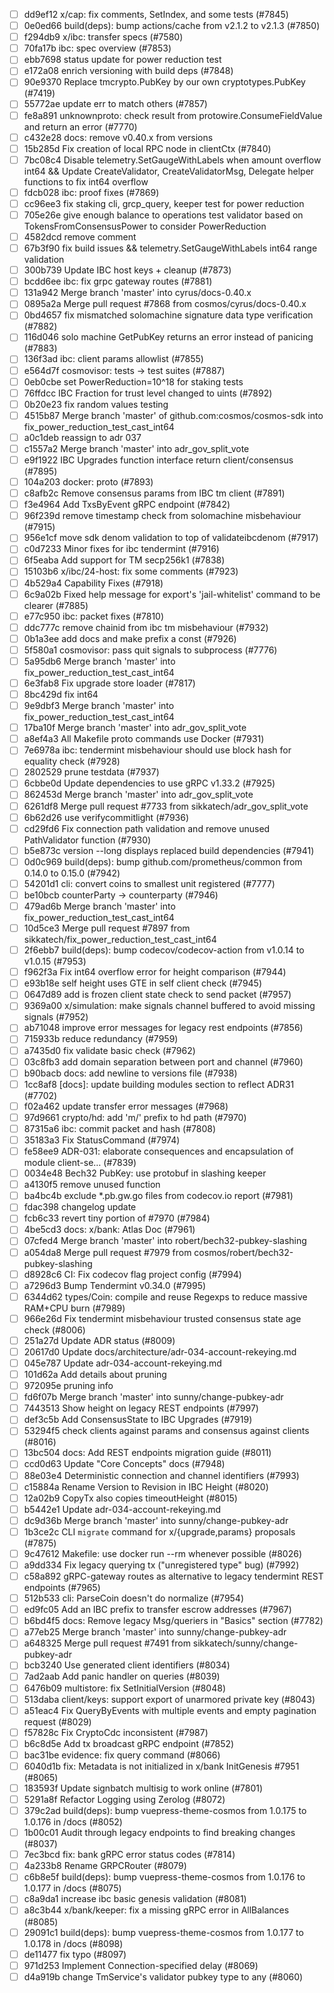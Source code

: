 - [ ] dd9ef12 x/cap: fix comments, SetIndex, and some tests (#7845)
- [ ] 0e0ed66 build(deps): bump actions/cache from v2.1.2 to v2.1.3 (#7850)
- [ ] f294db9 x/ibc: transfer specs (#7580)
- [ ] 70fa17b ibc: spec overview (#7853)
- [ ] ebb7698 status update for power reduction test
- [ ] e172a08 enrich versioning with build deps (#7848)
- [ ] 90e9370 Replace tmcrypto.PubKey by our own cryptotypes.PubKey (#7419)
- [ ] 55772ae update err to match others (#7857)
- [ ] fe8a891 unknownproto: check result from protowire.ConsumeFieldValue and return an error (#7770)
- [ ] c432e28 docs: remove v0.40.x from versions
- [ ] 15b285d Fix creation of local RPC node in clientCtx (#7840)
- [ ] 7bc08c4 Disable telemetry.SetGaugeWithLabels when amount overflow int64 && Update CreateValidator, CreateValidatorMsg, Delegate helper functions to fix int64 overflow
- [ ] fdcb028 ibc: proof fixes (#7869)
- [ ] cc96ee3 fix staking cli, grcp_query, keeper test for power reduction
- [ ] 705e26e give enough balance to operations test validator based on TokensFromConsensusPower to consider PowerReduction
- [ ] 4582dcd remove comment
- [ ] 67b3f90 fix build issues && telemetry.SetGaugeWithLabels int64 range validation
- [ ] 300b739 Update IBC host keys + cleanup (#7873)
- [ ] bcdd6ee ibc: fix grpc gateway routes (#7881)
- [ ] 131a942 Merge branch 'master' into cyrus/docs-0.40.x
- [ ] 0895a2a Merge pull request #7868 from cosmos/cyrus/docs-0.40.x
- [ ] 0bd4657 fix mismatched solomachine signature data type verification (#7882)
- [ ] 116d046 solo machine GetPubKey returns an error instead of panicing (#7883)
- [ ] 136f3ad ibc: client params allowlist (#7855)
- [ ] e564d7f cosmovisor: tests -> test suites (#7887)
- [ ] 0eb0cbe set PowerReduction=10^18 for staking tests
- [ ] 76ffdcc IBC Fraction for trust level changed to uints (#7892)
- [ ] 0b20e23 fix random values testing
- [ ] 4515b87 Merge branch 'master' of github.com:cosmos/cosmos-sdk into fix_power_reduction_test_cast_int64
- [ ] a0c1deb reassign to adr 037
- [ ] c1557a2 Merge branch 'master' into adr_gov_split_vote
- [ ] e9f1922 IBC Upgrades function interface return client/consensus (#7895)
- [ ] 104a203 docker: proto (#7893)
- [ ] c8afb2c Remove consensus params from IBC tm client (#7891)
- [ ] f3e4964 Add TxsByEvent gRPC endpoint (#7842)
- [ ] 96f239d remove timestamp check from solomachine misbehaviour (#7915)
- [ ] 956e1cf move sdk denom validation to top of validateibcdenom (#7917)
- [ ] c0d7233 Minor fixes for ibc tendermint (#7916)
- [ ] 6f5eaba Add support for TM secp256k1 (#7838)
- [ ] 15103b6 x/ibc/24-host: fix some comments (#7923)
- [ ] 4b529a4 Capability Fixes (#7918)
- [ ] 6c9a02b Fixed help message for export's 'jail-whitelist' command to be clearer (#7885)
- [ ] e77c950 ibc: packet fixes (#7810)
- [ ] ddc777c remove chainid from ibc tm misbehaviour (#7932)
- [ ] 0b1a3ee add docs and make prefix a const (#7926)
- [ ] 5f580a1 cosmovisor: pass quit signals to subprocess (#7776)
- [ ] 5a95db6 Merge branch 'master' into fix_power_reduction_test_cast_int64
- [ ] 6e3fab8 Fix upgrade store loader (#7817)
- [ ] 8bc429d fix int64
- [ ] 9e9dbf3 Merge branch 'master' into fix_power_reduction_test_cast_int64
- [ ] 17ba10f Merge branch 'master' into adr_gov_split_vote
- [ ] a8ef4a3 All Makefile proto commands use Docker (#7931)
- [ ] 7e6978a ibc: tendermint misbehaviour should use block hash for equality check (#7928)
- [ ] 2802529 prune testdata (#7937)
- [ ] 6cbbe0d Update dependencies to use gRPC v1.33.2 (#7925)
- [ ] 862453d Merge branch 'master' into adr_gov_split_vote
- [ ] 6261df8 Merge pull request #7733 from sikkatech/adr_gov_split_vote
- [ ] 6b62d26 use verifycommitlight (#7936)
- [ ] cd29fd6 Fix connection path validation and remove unused PathValidator function (#7930)
- [ ] b5e873c version --long displays replaced build dependencies (#7941)
- [ ] 0d0c969 build(deps): bump github.com/prometheus/common from 0.14.0 to 0.15.0 (#7942)
- [ ] 54201d1 cli: convert coins to smallest unit registered (#7777)
- [ ] be10bcb counterParty -> counterparty (#7946)
- [ ] 479ad6b Merge branch 'master' into fix_power_reduction_test_cast_int64
- [ ] 10d5ce3 Merge pull request #7897 from sikkatech/fix_power_reduction_test_cast_int64
- [ ] 2f6ebb7 build(deps): bump codecov/codecov-action from v1.0.14 to v1.0.15 (#7953)
- [ ] f962f3a Fix int64 overflow error for height comparison (#7944)
- [ ] e93b18e self height uses GTE in self client check (#7945)
- [ ] 0647d89 add is frozen client state check to send packet (#7957)
- [ ] 9369a00 x/simulation: make signals channel buffered to avoid missing signals (#7952)
- [ ] ab71048 improve error messages for legacy rest endpoints (#7856)
- [ ] 715933b reduce redundancy (#7959)
- [ ] a7435d0 fix validate basic check (#7962)
- [ ] 03c8fb3 add domain separation between port and channel (#7960)
- [ ] b90bacb docs: add newline to versions file (#7938)
- [ ] 1cc8af8 [docs]: update building modules section to reflect ADR31 (#7702)
- [ ] f02a462 update transfer error messages (#7968)
- [ ] 97d9661 crypto/hd: add 'm/' prefix to hd path (#7970)
- [ ] 87315a6 ibc: commit packet and hash (#7808)
- [ ] 35183a3 Fix StatusCommand (#7974)
- [ ] fe58ee9 ADR-031: elaborate consequences and encapsulation of module client-se… (#7839)
- [ ] 0034e48 Bech32 PubKey: use protobuf in slashing keeper
- [ ] a4130f5 remove unused function
- [ ] ba4bc4b exclude *.pb.gw.go files from codecov.io report (#7981)
- [ ] fdac398 changelog update
- [ ] fcb6c33 revert tiny portion of #7970 (#7984)
- [ ] 4be5cd3 docs: x/bank: Atlas Doc (#7961)
- [ ] 07cfed4 Merge branch 'master' into robert/bech32-pubkey-slashing
- [ ] a054da8 Merge pull request #7979 from cosmos/robert/bech32-pubkey-slashing
- [ ] d8928c6 CI: Fix codecov flag project config (#7994)
- [ ] a7296d3 Bump Tendermint v0.34.0 (#7995)
- [ ] 6344d62 types/Coin: compile and reuse Regexps to reduce massive RAM+CPU burn (#7989)
- [ ] 966e26d Fix tendermint misbehaviour trusted consensus state age check (#8006)
- [ ] 251a27d Update ADR status (#8009)
- [ ] 20617d0 Update docs/architecture/adr-034-account-rekeying.md
- [ ] 045e787 Update adr-034-account-rekeying.md
- [ ] 101d62a Add details about pruning
- [ ] 972095e pruning info
- [ ] fd6f07b Merge branch 'master' into sunny/change-pubkey-adr
- [ ] 7443513 Show height on legacy REST endpoints (#7997)
- [ ] def3c5b Add ConsensusState to IBC Upgrades (#7919)
- [ ] 53294f5 check clients against params and consensus against clients (#8016)
- [ ] 13bc504 docs: Add REST endpoints migration guide (#8011)
- [ ] ccd0d63 Update "Core Concepts" docs (#7948)
- [ ] 88e03e4 Deterministic connection and channel identifiers (#7993)
- [ ] c15884a Rename Version to Revision in IBC Height (#8020)
- [ ] 12a02b9 CopyTx also copies timeoutHeight (#8015)
- [ ] b5442e1 Update adr-034-account-rekeying.md
- [ ] dc9d36b Merge branch 'master' into sunny/change-pubkey-adr
- [ ] 1b3ce2c CLI `migrate` command for x/{upgrade,params} proposals (#7875)
- [ ] 9c47612 Makefile: use docker run --rm whenever possible (#8026)
- [ ] a9dd334 Fix legacy querying tx ("unregistered type" bug) (#7992)
- [ ] c58a892 gRPC-gateway routes as alternative to legacy tendermint REST endpoints (#7965)
- [ ] 512b533 cli: ParseCoin doesn't do normalize (#7954)
- [ ] ed9fc05 Add an IBC prefix to transfer escrow addresses (#7967)
- [ ] b6bd4f5 docs: Remove legacy Msg/queriers in "Basics" section (#7782)
- [ ] a77eb25 Merge branch 'master' into sunny/change-pubkey-adr
- [ ] a648325 Merge pull request #7491 from sikkatech/sunny/change-pubkey-adr
- [ ] bcb3240 Use generated client identifiers (#8034)
- [ ] 7ad2aab Add panic handler on queries (#8039)
- [ ] 6476b09 multistore: fix SetInitialVersion (#8048)
- [ ] 513daba client/keys: support export of unarmored private key (#8043)
- [ ] a51eac4 Fix QueryByEvents with multiple events and empty pagination request (#8029)
- [ ] f57828c Fix CryptoCdc inconsistent (#7987)
- [ ] b6c8d5e Add tx broadcast gRPC endpoint (#7852)
- [ ] bac31be evidence: fix query command (#8066)
- [ ] 6040d1b fix: Metadata is not initialized in x/bank InitGenesis #7951 (#8065)
- [ ] 183593f Update signbatch multisig to work online (#7801)
- [ ] 5291a8f Refactor Logging using Zerolog (#8072)
- [ ] 379c2ad build(deps): bump vuepress-theme-cosmos from 1.0.175 to 1.0.176 in /docs (#8052)
- [ ] 1b00c01 Audit through legacy endpoints to find breaking changes (#8037)
- [ ] 7ec3bcd fix: bank gRPC error status codes (#7814)
- [ ] 4a233b8 Rename GRPCRouter (#8079)
- [ ] c6b8e5f build(deps): bump vuepress-theme-cosmos from 1.0.176 to 1.0.177 in /docs (#8075)
- [ ] c8a9da1 increase ibc basic genesis validation (#8081)
- [ ] a8c3b44 x/bank/keeper: fix a missing gRPC error in AllBalances (#8085)
- [ ] 29091c1 build(deps): bump vuepress-theme-cosmos from 1.0.177 to 1.0.178 in /docs (#8098)
- [ ] de11477 fix typo (#8097)
- [ ] 971d253 Implement Connection-specified delay (#8069)
- [ ] d4a919b change TmService's validator pubkey type to any (#8060)
